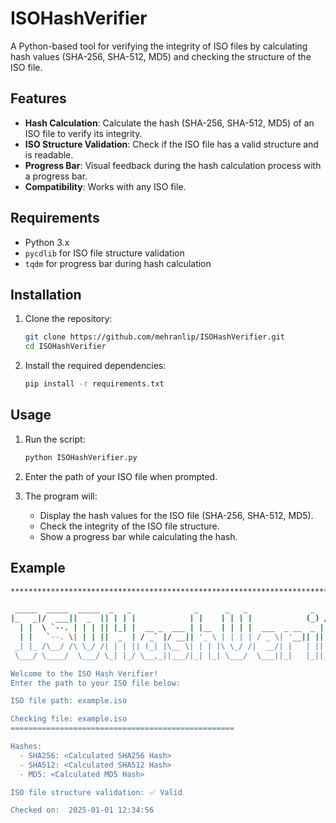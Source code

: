 # ISOHashVerifier

A Python-based tool for verifying the integrity of ISO files by calculating hash values (SHA-256, SHA-512, MD5) and checking the structure of the ISO file.

## Features

- **Hash Calculation**: Calculate the hash (SHA-256, SHA-512, MD5) of an ISO file to verify its integrity.
- **ISO Structure Validation**: Check if the ISO file has a valid structure and is readable.
- **Progress Bar**: Visual feedback during the hash calculation process with a progress bar.
- **Compatibility**: Works with any ISO file.

## Requirements

- Python 3.x
- `pycdlib` for ISO file structure validation
- `tqdm` for progress bar during hash calculation

## Installation

1. Clone the repository:

    ```bash
    git clone https://github.com/mehranlip/ISOHashVerifier.git
    cd ISOHashVerifier

    ```

2. Install the required dependencies:

    ```bash
    pip install -r requirements.txt
    ```

## Usage

1. Run the script:

    ```bash
    python ISOHashVerifier.py
    ```

2. Enter the path of your ISO file when prompted.

3. The program will:
   - Display the hash values for the ISO file (SHA-256, SHA-512, MD5).
   - Check the integrity of the ISO file structure.
   - Show a progress bar while calculating the hash.

## Example

```bash
**************************************************************************************

 _____  _____  _____  _   _              _      _   _              _   __  _                                     
|_   _|/  ___||  _  || | | |            | |    | | | |            (_) / _|(_)                                    
  | |  \ `--. | | | || |_| |  __ _  ___ | |__  | | | |  ___  _ __  _ | |_  _   ___  _ __                         
  | |   `--. \| | | ||  _  | / _` |/ __|| '_ \ | | | | / _ \| '__|| ||  _|| | / _ \| '__|                        
 _| |_ /\__/ /\ \_/ /| | | || (_| |\__ \| | | |\ \_/ /|  __/| |   | || |  | ||  __/| |                            
 \___/ \____/  \___/ \_| |_/ \__,_||___/|_| |_| \___/  \___||_|   |_||_|  |_| \___||_|                           

Welcome to the ISO Hash Verifier!
Enter the path to your ISO file below:

ISO file path: example.iso

Checking file: example.iso
==================================================

Hashes:
  - SHA256: <Calculated SHA256 Hash>
  - SHA512: <Calculated SHA512 Hash>
  - MD5: <Calculated MD5 Hash>

ISO file structure validation: ✅ Valid

Checked on:  2025-01-01 12:34:56
